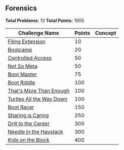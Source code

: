## Forensics

**Total Problems:** 13
**Total Points:** 1905

| Challenge Name               | Points  | Concept |
| -----------------------------|---------|---------|
| [Filing Extension](./FilingExtension/README.md) | 10 | |
| [Bootcamp](./Bootcamp/README.md) | 20 | |
| [Controlled Access](./ControlledAccess/README.md) | 50 | |
| [Not So Meta](./NotSoMeta/README.md) | 50 | |
| [Boot Master](./BootMaster/README.md) | 75 | |
| [Boot Riddle](./BootRiddle/README.md) | 100 | |
| [That's More Than Enough](./ThatsMoreThanEnough/README.md) | 100 | |
| [Turtles All the Way Down](./TurtlesAllTheWayDown/README.md) | 100 | |
| [Boot Racer](./BootRacer/README.md) | 150 | |
| [Sharing is Caring](./SharingIsCaring/README.md) | 250 | |
| [Drill to the Center](./DrillToTheCenter/README.md) | 300 | |
| [Needle in the Haystack](./NeedleInTheHaystack/README.md) | 300 | |
| [Kids on the Block](./KidsOnTheBlock/README.md) | 400 | |
